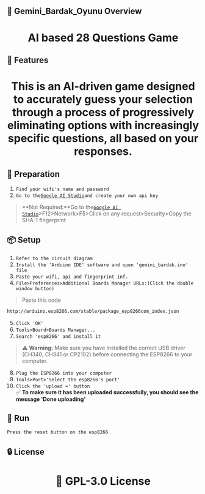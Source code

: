 <!-- Proje-Resmi -->

## 👀 Gemini_Bardak_Oyunu Overview  
<h1 align="center">AI based 28 Questions Game</h1>  


## 🚀 Features  
<h1 align="center">This is an AI-driven game designed to accurately guess your selection through a process of progressively eliminating options with increasingly specific questions, all based on your responses.</h1>  


## 🔎 Preparation
1. `Find your wifi's name and password`
2. `Go to the`[`Google AI Studio`](https://aistudio.google.com/app/api-keys)`and create your own api key`
> **Not Required:**Go to the[`Google AI Studio`](https://aistudio.google.com/app/api-keys)>F12>Network>F5>Click on any request>Security>Copy the SHA-1 fingerprint
   


## 📦 Setup 
1. `Refer to the circuit diagram`
2. `Install the 'Arduino IDE' software and open 'gemini_bardak.ino' file`  
3. `Paste your wifi, api and fingerprint inf.`
4. `File>Preferences>Additional Boards Manager URLs:(Click the double window button)`
>Paste this code  
```bash
http://arduino.esp8266.com/stable/package_esp8266com_index.json
```
5. `Click 'OK'`  
6. `Tools>Board>Boards Manager...`  
7. `Search 'esp8266' and install it` 
> ⚠️ **Warning:** Make sure you have installed the correct USB driver (CH340, CH341 or CP2102) before connecting the ESP8266 to your computer.
8. `Plug the ESP8266 into your computer`  
9. `Tools>Port>'Select the esp8266's port'`
10. `Click the 'upload ➡️' button`  
✅ **To make sure it has been uploaded successfully, you should see the message 'Done uploading'**  


## 🎉 Run  
`Press the reset button on the esp8266`  


## 🔒 License  
<h1 align="center">📜 GPL-3.0 License</h1>  
